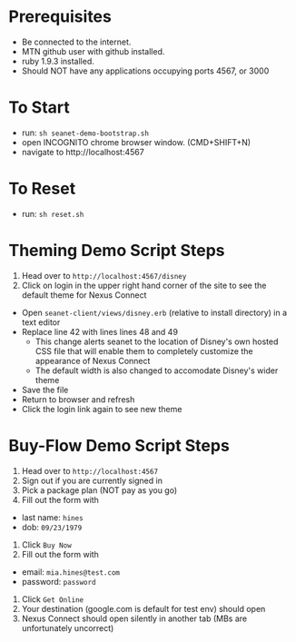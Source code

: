 Prerequisites 
================
* Be connected to the internet.
* MTN github user with github installed.
* ruby 1.9.3 installed.
* Should NOT have any applications occupying ports 4567, or 3000


To Start
================
* run: `sh seanet-demo-bootstrap.sh`
* open INCOGNITO chrome browser window. (CMD+SHIFT+N)
* navigate to http://localhost:4567



To Reset
================
* run: `sh reset.sh`


Theming Demo Script Steps
=========================
1. Head over to `http://localhost:4567/disney`
1. Click on login in the upper right hand corner of the site to see the default theme for Nexus Connect
* Open `seanet-client/views/disney.erb` (relative to install directory) in a text editor
* Replace line 42 with lines lines 48 and 49
  * This change alerts seanet to the location of Disney's own hosted CSS file that will enable them to completely customize the appearance of Nexus Connect
  * The default width is also changed to accomodate Disney's wider theme
* Save the file
* Return to browser and refresh
* Click the login link again to see new theme

Buy-Flow Demo Script Steps
==========================
1. Head over to `http://localhost:4567`
2. Sign out if you are currently signed in
2. Pick a package plan (NOT pay as you go)
3. Fill out the form with
  * last name: `hines`
  * dob: `09/23/1979`
1. Click `Buy Now`
2. Fill out the form with
  * email: `mia.hines@test.com`
  * password: `password`
1. Click `Get Online`
2. Your destination (google.com is default for test env) should open
3. Nexus Connect should open silently in another tab (MBs are unfortunately uncorrect)
